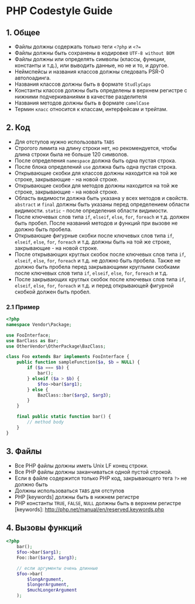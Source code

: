# PHP Codestyle Guide

## 1. Общее
- Файлы должны содержать только теги `<?php` и `<?=`
- Файлы должны быть сохранены в кодировке `UTF-8 without BOM`
- Файлы должны или определять символы (классы, функции, константы и т.д.), или выводить данные, но не и то, и другое.
- Неймспейсы и названия классов должны следовать PSR-0 автолоадинга.
- Названия классов должны быть в формате `StudlyCaps`
- Константы классов должны быть определены в верхнем регистре с нижними подчеркиваниями в качестве разделителя
- Названия методов должны быть в формате `camelCase`
- Термин `класс` относится к классам, интерфейсам и трейтам.

## 2. Код
- Для отступов нужно использовать `TABS`
- Строгого лимита на длину строки нет, но рекомендуется, чтобы длина строки была не больше 120 символов.
- После определения `namespace` должна быть одна пустая строка.
- После блока определений `use` должна быть одна пустая строка.
- Открывающие скобки для классов должны находится на той же строке, закрывающие - на новой строке.
- Открывающие скобки для методов должны находится на той же строке, закрывающие - на новой строке.
- Область видимости должна быть указана у всех методов и свойств. `abstract` и `final` должны быть указаны перед определением области видимости. `static` - после определения области видимости.
- После ключевых слов типа `if`, `elseif`, `else`, `for`, `foreach` и т.д. должен быть пробел. После названий методов и функций при вызове не должно быть пробела.
- Открывающие фигурные скобки после ключевых слов типа `if`, `elseif`, `else`, `for`, `foreach` и т.д. должны быть на той же строке, закрывающие - на новой строке.
- После открывающих круглых скобок после ключевых слов типа `if`, `elseif`, `else`, `for`, `foreach` и т.д. не должно быть пробела. Также не должно быть пробела перед закрывающими круглыми скобками после ключевых слов типа `if`, `elseif`, `else`, `for`, `foreach` и т.д.
- После закрывающих круглых скобок после ключевых слов типа `if`, `elseif`, `else`, `for`, `foreach` и т.д. и перед открывающей фигурной скобкой должен быть пробел.

### 2.1 Пример
```php
<?php
namespace Vendor\Package;

use FooInterface;
use BarClass as Bar;
use OtherVendor\OtherPackage\BazClass;

class Foo extends Bar implements FooInterface {
	public function sampleFunction($a, $b = NULL) {
		if ($a === $b) {
			bar();
		} elseif ($a > $b) {
			$foo->bar($arg1);
		} else {
			BazClass::bar($arg2, $arg3);
		}
	}

	final public static function bar() {
		// method body
	}
}
````

## 3. Файлы
- Все PHP файлы должны иметь Unix LF конец строки.
- Все PHP файлы должны заканчиваться одной пустой строкой.
- Если в файле содержится только PHP код, закрывающего тега `?>` не должно быть
- Должны использоваться `TABS` для отступов
- PHP [keywords] должны быть в нижнем регистре
- PHP константы `TRUE`, `FALSE`, `NULL` должны быть в верхнем регистре
[keywords]: http://php.net/manual/en/reserved.keywords.php

## 4. Вызовы функций
```php
<?php
	bar();
	$foo->bar($arg1);
	Foo::bar($arg2, $arg3);

	// если аргументы очень длинные
	$foo->bar(
		$longArgument,
		$longerArgument,
		$muchLongerArgument
	);
````